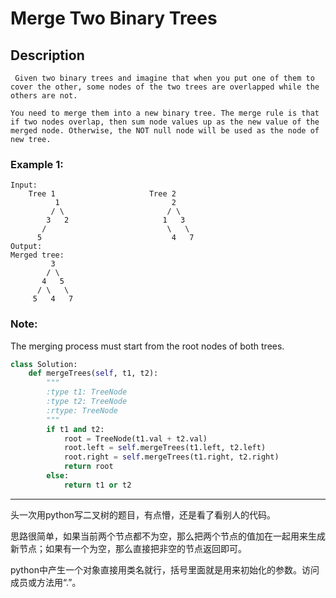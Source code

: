 # Merge Two Binary Trees
## Description
```
 Given two binary trees and imagine that when you put one of them to cover the other, some nodes of the two trees are overlapped while the others are not.

You need to merge them into a new binary tree. The merge rule is that if two nodes overlap, then sum node values up as the new value of the merged node. Otherwise, the NOT null node will be used as the node of new tree.
```
### Example 1:
```
Input: 
	Tree 1                     Tree 2                  
          1                         2                             
         / \                       / \                            
        3   2                     1   3                        
       /                           \   \                      
      5                             4   7                  
Output: 
Merged tree:
	     3
	    / \
	   4   5
	  / \   \ 
	 5   4   7
```
### Note: 
The merging process must start from the root nodes of both trees.
```python
class Solution:
    def mergeTrees(self, t1, t2):
        """
        :type t1: TreeNode
        :type t2: TreeNode
        :rtype: TreeNode
        """
        if t1 and t2:
            root = TreeNode(t1.val + t2.val)
            root.left = self.mergeTrees(t1.left, t2.left)
            root.right = self.mergeTrees(t1.right, t2.right)
            return root
        else:
            return t1 or t2
```


**************************************
头一次用python写二叉树的题目，有点懵，还是看了看别人的代码。

思路很简单，如果当前两个节点都不为空，那么把两个节点的值加在一起用来生成新节点；如果有一个为空，那么直接把非空的节点返回即可。

python中产生一个对象直接用类名就行，括号里面就是用来初始化的参数。访问成员或方法用“.”。
